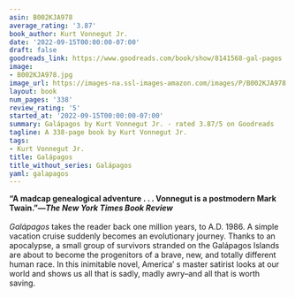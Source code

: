 ```yaml
---
asin: B002KJA978
average_rating: '3.87'
book_author: Kurt Vonnegut Jr.
date: '2022-09-15T00:00:00-07:00'
draft: false
goodreads_link: https://www.goodreads.com/book/show/8141568-gal-pagos
image:
- B002KJA978.jpg
image_url: https://images-na.ssl-images-amazon.com/images/P/B002KJA978.01._SCLZZZZZZZ.jpg
layout: book
num_pages: '338'
review_rating: '5'
started_at: '2022-09-15T00:00:00-07:00'
summary: Galápagos by Kurt Vonnegut Jr. - rated 3.87/5 on Goodreads
tagline: A 338-page book by Kurt Vonnegut Jr.
tags:
- Kurt Vonnegut Jr.
title: Galápagos
title_without_series: Galápagos
yaml: galapagos
---
```


<b>“A madcap genealogical adventure . . . Vonnegut is a postmodern Mark Twain.”<b>—<i>The New York Times Book Review</i></b><br /><br /></b><i>Galápagos </i>takes the reader back one million years, to A.D. 1986. A simple vacation cruise suddenly becomes an evolutionary journey. Thanks to an apocalypse, a small group of survivors stranded on the Galápagos Islands are about to become the progenitors of a brave, new, and totally different human race. In this inimitable novel, America’ s master satirist looks at our world and shows us all that is sadly, madly awry–and all that is worth saving.
